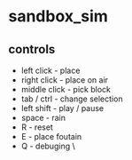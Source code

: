 # sandbox_sim

## controls

+ left click - place
+ right click - place on air 
+ middle click - pick block
+ tab / ctrl - change selection 
+ left shift - play / pause
+ space - rain
+ R - reset
+ E - place foutain 
+ Q - debuging
\